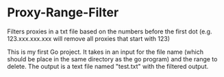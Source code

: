 # Proxy-Range-Filter
Filters proxies in a txt file based on the numbers before the first dot (e.g. 123.xxx.xxx.xxx will remove all proxies that start with 123)

This is my first Go project. It takes in an input for the file name (which should be place in the same directory as the go program) and the range to delete.
The output is a text file named "test.txt" with the filtered output.
